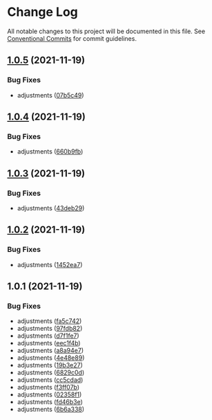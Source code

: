 # Change Log

All notable changes to this project will be documented in this file.
See [Conventional Commits](https://conventionalcommits.org) for commit guidelines.

## [1.0.5](https://github.com/diegoavieira/rdsystem/compare/v1.0.4...v1.0.5) (2021-11-19)


### Bug Fixes

* adjustments ([07b5c49](https://github.com/diegoavieira/rdsystem/commit/07b5c49acf86fbc32b5d5d84c30447c7abfebbf1))





## [1.0.4](https://github.com/diegoavieira/rdsystem/compare/v1.0.3...v1.0.4) (2021-11-19)


### Bug Fixes

* adjustments ([660b9fb](https://github.com/diegoavieira/rdsystem/commit/660b9fbb25e3b065fecb4a2cb4790ccad4c0a17e))





## [1.0.3](https://github.com/diegoavieira/rdsystem/compare/v1.0.2...v1.0.3) (2021-11-19)


### Bug Fixes

* adjustments ([43deb29](https://github.com/diegoavieira/rdsystem/commit/43deb29e4c214bdd67c0b96e8f11d59bb405c986))





## [1.0.2](https://github.com/diegoavieira/rdsystem/compare/v1.0.1...v1.0.2) (2021-11-19)


### Bug Fixes

* adjustments ([1452ea7](https://github.com/diegoavieira/rdsystem/commit/1452ea7edc50bae70802f3e0d16f925bbef8cc13))





## 1.0.1 (2021-11-19)


### Bug Fixes

* adjustments ([fa5c742](https://github.com/diegoavieira/rdsystem/commit/fa5c742d5969e53d3fd7e5e15a603fa6869a23df))
* adjustments ([97fdb82](https://github.com/diegoavieira/rdsystem/commit/97fdb82124353b905ec9e312b28b8d18717e852b))
* adjustments ([d7f1fe7](https://github.com/diegoavieira/rdsystem/commit/d7f1fe79525710dadb7b53241c6c66977f43f7dc))
* adjustments ([eec1f4b](https://github.com/diegoavieira/rdsystem/commit/eec1f4be66c9cdd7078ec00c26b50e8eb8de92a8))
* adjustments ([a8a94e7](https://github.com/diegoavieira/rdsystem/commit/a8a94e7ed8d8490fe422f716d37c77ced3f91208))
* adjustments ([4e48e89](https://github.com/diegoavieira/rdsystem/commit/4e48e8931c4e16323040174e848aeef8a6e585a3))
* adjustments ([19b3e27](https://github.com/diegoavieira/rdsystem/commit/19b3e276a350152117ff85bb11f372f09323c3c8))
* adjustments ([6829c0d](https://github.com/diegoavieira/rdsystem/commit/6829c0de84ad40b0dd40a9855e8f3e76eae37f82))
* adjustments ([cc5cdad](https://github.com/diegoavieira/rdsystem/commit/cc5cdad67bef8812e24df7330f6c96e66419e074))
* adjustments ([f3ff07b](https://github.com/diegoavieira/rdsystem/commit/f3ff07ba1935cc3f159d2469d5034cb9037f7865))
* adjustments ([02358f1](https://github.com/diegoavieira/rdsystem/commit/02358f15b3441236aae0647c21ebf269cd61926c))
* adjustments ([fd46b3e](https://github.com/diegoavieira/rdsystem/commit/fd46b3ed6dbf7941a3c995670fc103e8e61c70d3))
* adjustments ([6b6a338](https://github.com/diegoavieira/rdsystem/commit/6b6a338b7d5df471bdbb689cefe174e66a5900be))
